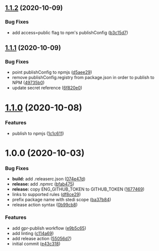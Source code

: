 ## [1.1.2](https://github.com/Stedi/eslint-plugin-stedi-aws-rules/compare/v1.1.1...v1.1.2) (2020-10-09)


### Bug Fixes

* add access=public flag to npm's publishConfig ([b3c15d7](https://github.com/Stedi/eslint-plugin-stedi-aws-rules/commit/b3c15d7cca19f6c362e909a6d4f7552eb004b195))

## [1.1.1](https://github.com/Stedi/eslint-plugin-stedi-aws-rules/compare/v1.1.0...v1.1.1) (2020-10-09)


### Bug Fixes

* point publishConfig to npmjs ([d5aee29](https://github.com/Stedi/eslint-plugin-stedi-aws-rules/commit/d5aee291f6fb21d9ef9492e551bd31df5f3a49c8))
* remove publishConfig.registry from package.json in order to publish to NPM ([49735b0](https://github.com/Stedi/eslint-plugin-stedi-aws-rules/commit/49735b0bdf86112e17302562dcf45d22caa6e268))
* update secret reference ([6f820e0](https://github.com/Stedi/eslint-plugin-stedi-aws-rules/commit/6f820e0ad839780339ec038889f00a8e3bdf9b2d))

# [1.1.0](https://github.com/Stedi/eslint-plugin-stedi-aws-rules/compare/v1.0.0...v1.1.0) (2020-10-08)


### Features

* publish to npmjs ([1c1c611](https://github.com/Stedi/eslint-plugin-stedi-aws-rules/commit/1c1c6111716eb9c7479f32b05ea301b452945d69))

# 1.0.0 (2020-10-03)


### Bug Fixes

* **build:** add .releaserc.json ([074e47d](https://github.com/Stedi/eslint-plugin-stedi-aws-rules/commit/074e47da97f25e232046fa6a5d6bd04ddbf8bdf0))
* **release:** add .npmrc ([bfab475](https://github.com/Stedi/eslint-plugin-stedi-aws-rules/commit/bfab4758f0bb370d84ea4bdb26c2cb86c2ee97c0))
* **release:** copy ENG_GITHUB_TOKEN to GITHUB_TOKEN ([1677469](https://github.com/Stedi/eslint-plugin-stedi-aws-rules/commit/1677469239dc7abf6b594cfdc19fb05c87bcd2bb))
* links to supported rules ([df8ce29](https://github.com/Stedi/eslint-plugin-stedi-aws-rules/commit/df8ce29807ab77bed2ab047f5bd238574e9e9519))
* prefix package name with stedi scope ([ba37b84](https://github.com/Stedi/eslint-plugin-stedi-aws-rules/commit/ba37b8452e3b79e31cc0518dcdde8ef711faa742))
* release action syntax ([0b99cb8](https://github.com/Stedi/eslint-plugin-stedi-aws-rules/commit/0b99cb8006c6125312823c10652fb48a99fbf5ad))


### Features

* add gpr-publish workflow ([e9b5c65](https://github.com/Stedi/eslint-plugin-stedi-aws-rules/commit/e9b5c658ac261821925e195b674cfc75d2e1842d))
* add linting ([c114a69](https://github.com/Stedi/eslint-plugin-stedi-aws-rules/commit/c114a6969fbf2e377675a2b78cb908f5c5cc507b))
* add release action ([55056d7](https://github.com/Stedi/eslint-plugin-stedi-aws-rules/commit/55056d7b5f3f8d5bc98285a84ee9a49ffc5fba99))
* initial commit ([e43c318](https://github.com/Stedi/eslint-plugin-stedi-aws-rules/commit/e43c31836775e60b14666bae95a73670e2879211))
